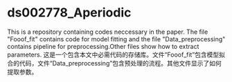 # ds002778_Aperiodic
This is a repository containing codes neccessary in the paper. The file "Fooof_fit" contains code for model fitting and the file "Data_preprocessing" contains pipeline for preprocessing.Other files show how to extract parameters.
这是一个包含本文中必需代码的存储库。文件“Fooof_fit”包含模型拟合的代码，文件“Data_preprocessing”包含预处理的流程。其他文件显示了如何提取参数。
